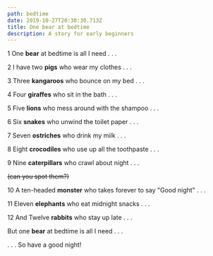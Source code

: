 ```yaml
---
path: bedtime
date: 2019-10-27T20:30:30.713Z
title: One bear at bedtime
description: A story for early beginners
---
```

1 One **bear** at bedtime is all I need . . .

2  I have two **pigs** who wear my clothes . . .

3  Three **kangaroos** who bounce on my bed . . .

4  Four **giraffes** who sit in the bath . . .

5  Five **lions** who mess around with the shampoo . . .

6  Six **snakes** who unwind the toilet paper . . .

7  Seven **ostriches** who drink my milk . . .

8  Eight **crocodiles** who use up all the toothpaste . . .

9  Nine **caterpillars** who crawl about night . . . 

~~(can you spot them?)~~

10  A ten-headed **monster** who takes forever to say "Good night" . . .

11 Eleven **elephants** who eat midnight snacks . . .

12 And Twelve **rabbits** who stay up late . . .

But one **bear** at bedtime is all I need . . .

. . . So have a good night!
